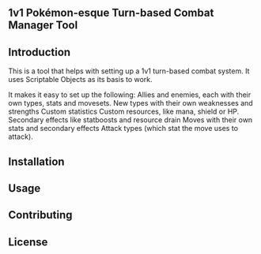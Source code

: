 ## **1v1 Pokémon-esque Turn-based Combat Manager Tool**

## Introduction
This is a tool that helps with setting up a 1v1 turn-based combat system.
It uses Scriptable Objects as its basis to work.

It makes it easy to set up the following:
Allies and enemies, each with their own types, stats and movesets.
New types with their own weaknesses and strengths
Custom statistics
Custom resources, like mana, shield or HP.
Secondary effects like statboosts and resource drain
Moves with their own stats and secondary effects
Attack types (which stat the move uses to attack).

## Installation

## Usage

## Contributing

## License
